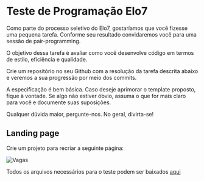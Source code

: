 # Teste de Programação Elo7

Como parte do processo seletivo do Elo7, gostaríamos que você fizesse uma pequena tarefa. Conforme seu resultado convidaremos você para uma sessão de pair-programming.

O objetivo dessa tarefa é avaliar como você desenvolve código em termos de estilo, eficiência e qualidade.

Crie um repositório no seu Github com a resolução da tarefa descrita abaixo e veremos a sua progressão por meio dos commits.

A especificação é bem básica. Caso deseje aprimorar o template proposto, fique à vontade. Se algo não estiver óbvio, assuma o que for mais claro para você e documente suas suposições.

Qualquer dúvida maior, pergunte-nos. No geral, divirta-se!

## Landing page
Crie um projeto para recriar a seguinte página:


![Vagas](https://s3.amazonaws.com/files.elo7.com.br/candidatos/front-end/vagas.png "Vagas")

Todos os arquivos necessários para o teste podem ser baixados [aqui](https://s3.amazonaws.com/files.elo7.com.br/candidatos/front-end/teste.zip)